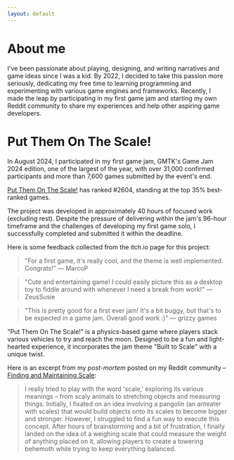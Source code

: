 ```yaml
---
layout: default
---
```


# About me

I've been passionate about playing, designing, and writing narratives and game ideas since I was a kid. By 2022, I decided to take this passion more seriously, dedicating my free time to learning programming and experimenting with various game engines and frameworks. Recently, I made the leap by participating in my first game jam and starting my own Reddit community to share my experiences and help other aspiring game developers.

# Put Them On The Scale!

In August 2024, I participated in my first game jam, GMTK's Game Jam 2024 edition, one of the largest of the year, with over 31,000 confirmed participants and more than 7,600 games submitted by the event's end.

[Put Them On The Scale!](https://itch.io/jam/gmtk-2024/rate/2889944) has ranked #2604, standing at the top 35% best-ranked games. 

The project was developed in approximately 40 hours of focused work (excluding rest). Despite the pressure of delivering within the jam's 96-hour timeframe and the challenges of developing my first game solo, I successfully completed and submitted it within the deadline.

Here is some feedback collected from the itch.io page for this project:

> "For a first game, it's really cool, and the theme is well implemented. Congrats!"
> — MarcoP

> "Cute and entertaining game! I could easily picture this as a desktop toy to fiddle around with whenever I need a break from work!"
> — ZeusSusie

> "This is pretty good for a first ever jam! It's a bit buggy, but that's to be expected in a game jam. Overall good work :)"
> — grizzy games

"Put Them On The Scale!" is a physics-based game where players stack various vehicles to try and reach the moon. Designed to be a fun and light-hearted experience, it incorporates the jam theme "Built to Scale" with a unique twist.

Here is an excerpt from my _post-mortem_ posted on my Reddit community – [Finding and Maintaining Scale](https://www.reddit.com/r/visions_ofBlack_Skies/comments/1f2m5i7/finding_and_maintaining_scale_a_gmtk_game_jam/):

> I really tried to play with the word 'scale,' exploring its various meanings – from scaly animals to stretching objects and measuring things. Initially, I fixated on an idea involving a pangolin (an anteater with scales) that would build objects onto its scales to become bigger and stronger. However, I struggled to find a fun way to execute this concept. After hours of brainstorming and a bit of frustration, I finally landed on the idea of a weighing scale that could measure the weight of anything placed on it, allowing players to create a towering behemoth while trying to keep everything balanced.
